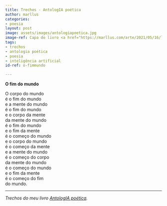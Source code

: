 ```yaml
---
title: Trechos - AntologIA poética
author: marllus
categories:
- poesia
layout: post
image: assets/images/antologiapoetica.jpg
image-ref: Capa do livro <a href="https://marllus.com/arte/2021/05/16/livro-antologia-poetica.html">AntologIA poética</a>
tags:
- trechos
- antologia poética
- poesia
- inteligência artificial
id-ref: o-fimmundo

---
```


**O fim do mundo**

O corpo do mundo<br>
é o fim do mundo<br>
e a mente do mundo<br>
é o fim do mundo<br>
e o corpo da mente<br>
da mente do mundo<br>
é o fim do mundo<br>
e o fim da mente<br>
é o começo do mundo<br>
e o corpo do mundo<br>
é o começo da mente<br>
e a mente do mundo<br>
é o começo do corpo<br>
da mente do mundo<br>
é o começo do mundo<br>
e o fim da mente<br>
é o começo do fim<br>
do mundo.

----
*Trechos do meu livro [AntologIA poética](https://marllus.com/arte/2021/05/16/livro-antologia-poetica.html).*
